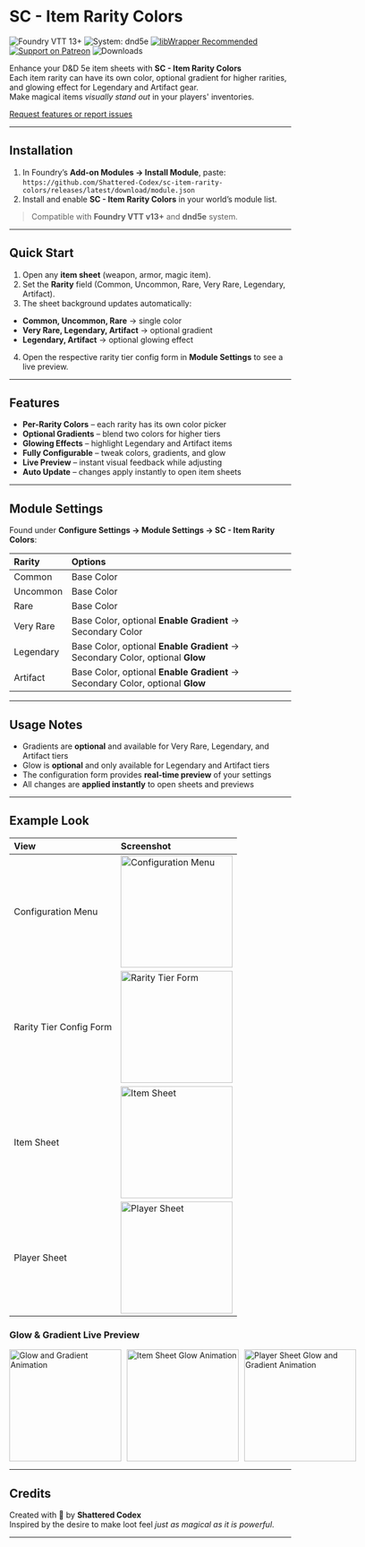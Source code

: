 # SC - Item Rarity Colors

![Foundry VTT 13+](https://img.shields.io/badge/Foundry%20VTT-13%2B-orange?logo=foundry-vtt&logoColor=white)
![System: dnd5e](https://img.shields.io/badge/System-dnd5e-blue)
[![libWrapper Recommended](https://img.shields.io/badge/libWrapper-Recommended-8A2BE2)](https://github.com/ruipin/fvtt-lib-wrapper)
[![Support on Patreon](https://img.shields.io/badge/Patreon-Shattered%20Codex-FF424D?logo=patreon&logoColor=white)](https://www.patreon.com/c/shatteredcodex)
![Downloads](https://img.shields.io/github/downloads/Shattered-Codex/sc-item-rarity-colors/total)

Enhance your D&D 5e item sheets with **SC - Item Rarity Colors**  
Each item rarity can have its own color, optional gradient for higher rarities, and glowing effect for Legendary and Artifact gear.  
Make magical items *visually stand out* in your players' inventories.

[Request features or report issues](https://github.com/Shattered-Codex/sc-item-rarity-colors/issues)

---

## Installation

1. In Foundry’s **Add-on Modules → Install Module**, paste:
   `https://github.com/Shattered-Codex/sc-item-rarity-colors/releases/latest/download/module.json`
2. Install and enable **SC - Item Rarity Colors** in your world’s module list.

> Compatible with **Foundry VTT v13+** and **dnd5e** system.

---

## Quick Start

1. Open any **item sheet** (weapon, armor, magic item).  
2. Set the **Rarity** field (Common, Uncommon, Rare, Very Rare, Legendary, Artifact).  
3. The sheet background updates automatically:
- **Common, Uncommon, Rare** → single color  
- **Very Rare, Legendary, Artifact** → optional gradient  
- **Legendary, Artifact** → optional glowing effect  
4. Open the respective rarity tier config form in **Module Settings** to see a live preview.

---

## Features

- **Per-Rarity Colors** – each rarity has its own color picker  
- **Optional Gradients** – blend two colors for higher tiers  
- **Glowing Effects** – highlight Legendary and Artifact items  
- **Fully Configurable** – tweak colors, gradients, and glow  
- **Live Preview** – instant visual feedback while adjusting  
- **Auto Update** – changes apply instantly to open item sheets  

---

## Module Settings

Found under **Configure Settings → Module Settings → SC - Item Rarity Colors**:

| Rarity | Options |
|:--------|:---------|
| Common | Base Color |
| Uncommon | Base Color |
| Rare | Base Color |
| Very Rare | Base Color, optional **Enable Gradient** → Secondary Color |
| Legendary | Base Color, optional **Enable Gradient** → Secondary Color, optional **Glow** |
| Artifact | Base Color, optional **Enable Gradient** → Secondary Color, optional **Glow** |

---

## Usage Notes

- Gradients are **optional** and available for Very Rare, Legendary, and Artifact tiers  
- Glow is **optional** and only available for Legendary and Artifact tiers  
- The configuration form provides **real-time preview** of your settings  
- All changes are **applied instantly** to open sheets and previews  

---

## Example Look

| View | Screenshot |
|:------|:------------|
| Configuration Menu | <img src="https://imgur.com/qnBEbkm.png" alt="Configuration Menu" width="200"/> |
| Rarity Tier Config Form | <img src="https://imgur.com/churx3y.png" alt="Rarity Tier Form" width="200"/> |
| Item Sheet | <img src="https://imgur.com/INGDQBR.png" alt="Item Sheet" width="200"/> |
| Player Sheet | <img src="https://imgur.com/qSYksbY.png" alt="Player Sheet" width="200"/> |

### Glow & Gradient Live Preview
<div style="display:flex; gap:10px;">
  <img src="https://i.imgur.com/cD7Lwgv.gif" alt="Glow and Gradient Animation" width="200" />
  <img src="https://i.imgur.com/Su2pGXO.gif" alt="Item Sheet Glow Animation" width="200" />
  <img src="https://i.imgur.com/iu7EZTV.gif" alt="Player Sheet Glow and Gradient Animation" width="200" />
</div>

---

## Credits

Created with 💛 by **Shattered Codex**  
Inspired by the desire to make loot feel *just as magical as it is powerful*.

---
